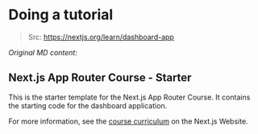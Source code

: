 # Doing a tutorial

> Src: https://nextjs.org/learn/dashboard-app


_Original MD content:_

## Next.js App Router Course - Starter

This is the starter template for the Next.js App Router Course. It contains the starting code for the dashboard application.

For more information, see the [course curriculum](https://nextjs.org/learn) on the Next.js Website.

